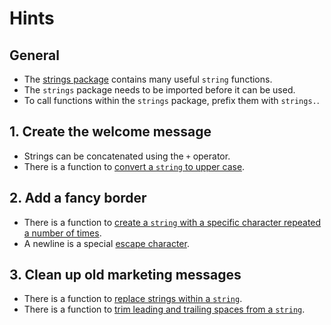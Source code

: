 # Hints

## General

- The [strings package][strings-package] contains many useful `string` functions.
- The `strings` package needs to be imported before it can be used.
- To call functions within the `strings` package, prefix them with `strings.`.

## 1. Create the welcome message

- Strings can be concatenated using the `+` operator.
- There is a function to [convert a `string` to upper case][to-upper].

## 2. Add a fancy border

- There is a function to [create a `string` with a specific character repeated a number of times][repeat].
- A newline is a special [escape character][escape-characters].

## 3. Clean up old marketing messages

- There is a function to [replace strings within a `string`][replace-all].
- There is a function to [trim leading and trailing spaces from a `string`][trim-space].

[strings-package]: https://pkg.go.dev/strings
[to-upper]: https://pkg.go.dev/strings#ToUpper
[repeat]: https://pkg.go.dev/strings#Repeat
[replace-all]: https://pkg.go.dev/strings#ReplaceAll
[trim-space]: https://pkg.go.dev/strings#TrimSpace
[escape-characters]: https://yourbasic.org/golang/multiline-string/#all-escape-characters